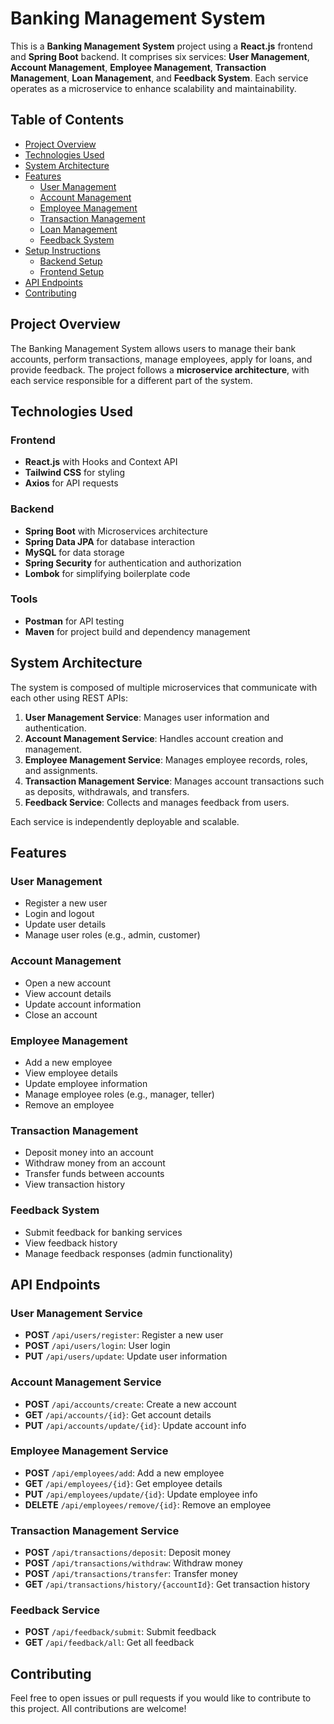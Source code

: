 

# Banking Management System

This is a **Banking Management System** project using a **React.js** frontend and **Spring Boot** backend. It comprises six services: **User Management**, **Account Management**, **Employee Management**, **Transaction Management**, **Loan Management**, and **Feedback System**. Each service operates as a microservice to enhance scalability and maintainability.

## Table of Contents

- [Project Overview](#project-overview)
- [Technologies Used](#technologies-used)
- [System Architecture](#system-architecture)
- [Features](#features)
  - [User Management](#user-management)
  - [Account Management](#account-management)
  - [Employee Management](#employee-management)
  - [Transaction Management](#transaction-management)
  - [Loan Management](#loan-management)
  - [Feedback System](#feedback-system)
- [Setup Instructions](#setup-instructions)
  - [Backend Setup](#backend-setup)
  - [Frontend Setup](#frontend-setup)
- [API Endpoints](#api-endpoints)
- [Contributing](#contributing)


## Project Overview

The Banking Management System allows users to manage their bank accounts, perform transactions, manage employees, apply for loans, and provide feedback. The project follows a **microservice architecture**, with each service responsible for a different part of the system.

## Technologies Used

### Frontend
- **React.js** with Hooks and Context API
- **Tailwind CSS** for styling
- **Axios** for API requests

### Backend
- **Spring Boot** with Microservices architecture
- **Spring Data JPA** for database interaction
- **MySQL** for data storage
- **Spring Security** for authentication and authorization
- **Lombok** for simplifying boilerplate code

### Tools
- **Postman** for API testing
- **Maven** for project build and dependency management

## System Architecture

The system is composed of multiple microservices that communicate with each other using REST APIs:

1. **User Management Service**: Manages user information and authentication.
2. **Account Management Service**: Handles account creation and management.
3. **Employee Management Service**: Manages employee records, roles, and assignments.
4. **Transaction Management Service**: Manages account transactions such as deposits, withdrawals, and transfers.
5. **Feedback Service**: Collects and manages feedback from users.

Each service is independently deployable and scalable.

## Features

### User Management
- Register a new user
- Login and logout
- Update user details
- Manage user roles (e.g., admin, customer)

### Account Management
- Open a new account
- View account details
- Update account information
- Close an account

### Employee Management
- Add a new employee
- View employee details
- Update employee information
- Manage employee roles (e.g., manager, teller)
- Remove an employee

### Transaction Management
- Deposit money into an account
- Withdraw money from an account
- Transfer funds between accounts
- View transaction history

### Feedback System
- Submit feedback for banking services
- View feedback history
- Manage feedback responses (admin functionality)

## API Endpoints

### User Management Service
- **POST** `/api/users/register`: Register a new user
- **POST** `/api/users/login`: User login
- **PUT** `/api/users/update`: Update user information

### Account Management Service
- **POST** `/api/accounts/create`: Create a new account
- **GET** `/api/accounts/{id}`: Get account details
- **PUT** `/api/accounts/update/{id}`: Update account info

### Employee Management Service
- **POST** `/api/employees/add`: Add a new employee
- **GET** `/api/employees/{id}`: Get employee details
- **PUT** `/api/employees/update/{id}`: Update employee info
- **DELETE** `/api/employees/remove/{id}`: Remove an employee

### Transaction Management Service
- **POST** `/api/transactions/deposit`: Deposit money
- **POST** `/api/transactions/withdraw`: Withdraw money
- **POST** `/api/transactions/transfer`: Transfer money
- **GET** `/api/transactions/history/{accountId}`: Get transaction history


### Feedback Service
- **POST** `/api/feedback/submit`: Submit feedback
- **GET** `/api/feedback/all`: Get all feedback

## Contributing

Feel free to open issues or pull requests if you would like to contribute to this project. All contributions are welcome!

